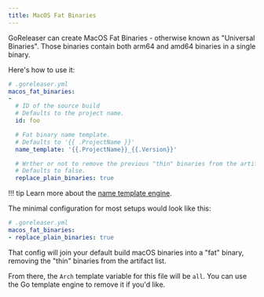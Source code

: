 ```yaml
---
title: MacOS Fat Binaries
---
```


GoReleaser can create MacOS Fat Binaries - otherwise known as "Universal Binaries".
Those binaries contain both arm64 and amd64 binaries in a single binary.

Here's how to use it:

```yaml
# .goreleaser.yml
macos_fat_binaries:
-
  # ID of the source build
  # Defaults to the project name.
  id: foo

  # Fat binary name template.
  # Defaults to '{{ .ProjectName }}'
  name_template: '{{.ProjectName}}_{{.Version}}'

  # Wrther or not to remove the previous "thin" binaries from the artifact list.
  # Defaults to false.
  replace_plain_binaries: true
```

!!! tip
    Learn more about the [name template engine](/customization/templates/).

The minimal configuration for most setups would look like this:

```yaml
# .goreleaser.yml
macos_fat_binaries:
- replace_plain_binaries: true
```

That config will join your default build macOS binaries into a "fat" binary,
removing the "thin" binaries from the artifact list.

From there, the `Arch` template variable for this file will be `all`.
You can use the Go template engine to remove it if you'd like.
